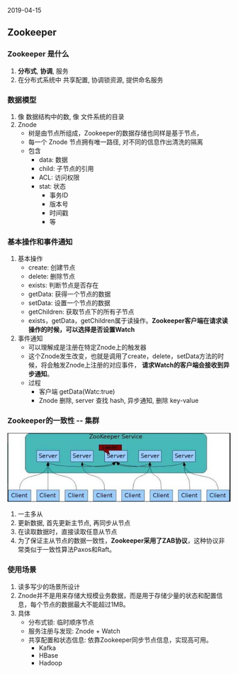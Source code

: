 2019-04-15

## Zookeeper

### Zookeeper 是什么
1. **分布式**,  **协调**,  服务
2. 在分布式系统中 共享配置, 协调锁资源, 提供命名服务

### 数据模型
1. 像 数据结构中的数, 像 文件系统的目录
2. Znode
    - 树是由节点所组成，Zookeeper的数据存储也同样是基于节点，
    - 每一个 Znode 节点拥有唯一路径, 对不同的信息作出清洗的隔离
    - 包含
        - data: 数据
        - child: 子节点的引用
        - ACL: 访问权限
        - stat: 状态
            - 事务ID
            - 版本号
            - 时间戳
            - 等

### 基本操作和事件通知
1. 基本操作
    - create: 创建节点
    - delete: 删除节点
    - exists: 判断节点是否存在
    - getData: 获得一个节点的数据
    - setData: 设置一个节点的数据
    - getChildren: 获取节点下的所有子节点
    - exists，getData，getChildren属于读操作。**Zookeeper客户端在请求读操作的时候，可以选择是否设置Watch**
2. 事件通知
    - 可以理解成是注册在特定Znode上的触发器
    - 这个Znode发生改变，也就是调用了create，delete，setData方法的时候，将会触发Znode上注册的对应事件，
        **请求Watch的客户端会接收到异步通知**。
    - 过程
        - 客户端 getData(Watc:true)
        - Znode 删除, server 查找 hash, 异步通知, 删除 key-value
          
### Zookeeper的一致性 -- 集群
![](1.jpg)
1. 一主多从
2. 更新数据, 首先更新主节点, 再同步从节点
3. 在读取数据时，直接读取任意从节点
4. 为了保证主从节点的数据一致性，**Zookeeper采用了ZAB协议**，这种协议非常类似于一致性算法Paxos和Raft。

### 使用场景
1. 读多写少的场景所设计
2. Znode并不是用来存储大规模业务数据，而是用于存储少量的状态和配置信息，每个节点的数据最大不能超过1MB。
3. 具体
    - 分布式锁: 临时顺序节点
    - 服务注册与发现: Znode + Watch
    - 共享配置和状态信息: 依靠Zookeeper同步节点信息，实现高可用。 
        - Kafka
        - HBase
        - Hadoop